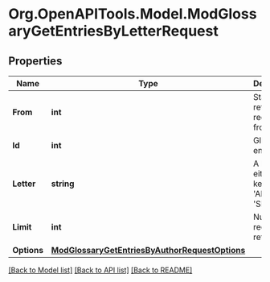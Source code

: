 # Org.OpenAPITools.Model.ModGlossaryGetEntriesByLetterRequest

## Properties

Name | Type | Description | Notes
------------ | ------------- | ------------- | -------------
**From** | **int** | Start returning records from here | [optional] [default to 0]
**Id** | **int** | Glossary entry ID | 
**Letter** | **string** | A letter, or either keywords: &#39;ALL&#39; or &#39;SPECIAL&#39;. | [default to "null"]
**Limit** | **int** | Number of records to return | [optional] [default to 20]
**Options** | [**ModGlossaryGetEntriesByAuthorRequestOptions**](ModGlossaryGetEntriesByAuthorRequestOptions.md) |  | [optional] 

[[Back to Model list]](../README.md#documentation-for-models) [[Back to API list]](../README.md#documentation-for-api-endpoints) [[Back to README]](../README.md)

